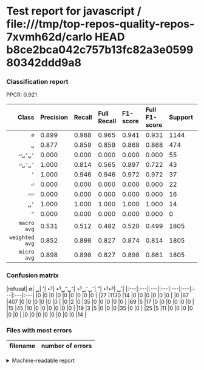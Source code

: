 # Test report for javascript / file:///tmp/top-repos-quality-repos-7xvmh62d/carlo HEAD b8ce2bca042c757b13fc82a3e059980342ddd9a8

### Classification report

PPCR: 0.921

| Class | Precision | Recall | Full Recall | F1-score | Full F1-score | Support | Full Support | PPCR |
|------:|:----------|:-------|:------------|:---------|:---------|:--------|:-------------|:-----|
| `∅` | 0.899| 0.988| 0.965| 0.941| 0.931| 1144| 1171| 0.977 |
| `␣` | 0.877| 0.859| 0.859| 0.868| 0.868| 474| 474| 1.000 |
| `⏎␣⁺␣⁺` | 0.000| 0.000| 0.000| 0.000| 0.000| 55| 70| 0.786 |
| `⏎␣⁻␣⁻` | 1.000| 0.814| 0.565| 0.897| 0.722| 43| 62| 0.694 |
| `'` | 1.000| 0.946| 0.946| 0.972| 0.972| 37| 37| 1.000 |
| `⏎` | 0.000| 0.000| 0.000| 0.000| 0.000| 22| 91| 0.242 |
| `⏎⏎` | 0.000| 0.000| 0.000| 0.000| 0.000| 16| 41| 0.390 |
| `␣'` | 1.000| 1.000| 1.000| 1.000| 1.000| 14| 14| 1.000 |
| `"` | 0.000| 0.000| 0.000| 0.000| 0.000| 0| 0| 0.000 |
| `macro avg` | 0.531| 0.512| 0.482| 0.520| 0.499| 1805| 1960| 0.921 |
| `weighted avg` | 0.852| 0.898| 0.827| 0.874| 0.814| 1805| 1960| 0.921 |
| `micro avg` | 0.898| 0.898| 0.827| 0.898| 0.861| 1805| 1960| 0.921 |

### Confusion matrix

|refusal|  ∅| ␣| '| ⏎| ⏎␣⁺␣⁺| ⏎␣⁻␣⁻| "| ⏎⏎| ␣'| 
|:---|:---|:---|:---|:---|:---|:---|:---|:---|
|0 |0 |0 |0 |0 |0 |0 |0 |0 |
|27 |1130 |14 |0 |0 |0 |0 |0 |0 |
|0 |67 |407 |0 |0 |0 |0 |0 |0 |
|0 |2 |0 |35 |0 |0 |0 |0 |0 |
|69 |5 |17 |0 |0 |0 |0 |0 |0 |
|15 |45 |10 |0 |0 |0 |0 |0 |0 |
|19 |3 |5 |0 |0 |0 |35 |0 |0 |
|25 |5 |11 |0 |0 |0 |0 |0 |0 |
|0 |0 |0 |0 |0 |0 |0 |0 |14 |

### Files with most errors

| filename | number of errors|
|:----:|:-----|

<details>
    <summary>Machine-readable report</summary>
```json
{
  "cl_report": {"\"": {"f1-score": 0.0, "precision": 0.0, "recall": 0.0, "support": 0}, "\u0027": {"f1-score": 0.9722222222222222, "precision": 1.0, "recall": 0.9459459459459459, "support": 37}, "macro avg": {"f1-score": 0.5198596029536081, "precision": 0.5306801071090018, "recall": 0.511812384567757, "support": 1805}, "micro avg": {"f1-score": 0.8980609418282549, "precision": 0.8980609418282548, "recall": 0.8980609418282548, "support": 1805}, "weighted avg": {"f1-score": 0.8735285193932715, "precision": 0.85218194862994, "recall": 0.8980609418282548, "support": 1805}, "\u2205": {"f1-score": 0.9412744689712621, "precision": 0.8989657915672236, "recall": 0.9877622377622378, "support": 1144}, "\u23ce": {"f1-score": 0.0, "precision": 0.0, "recall": 0.0, "support": 22}, "\u23ce\u23ce": {"f1-score": 0.0, "precision": 0.0, "recall": 0.0, "support": 16}, "\u23ce\u2423\u207a\u2423\u207a": {"f1-score": 0.0, "precision": 0.0, "recall": 0.0, "support": 55}, "\u23ce\u2423\u207b\u2423\u207b": {"f1-score": 0.8974358974358974, "precision": 1.0, "recall": 0.813953488372093, "support": 43}, "\u2423": {"f1-score": 0.8678038379530917, "precision": 0.8771551724137931, "recall": 0.8586497890295358, "support": 474}, "\u2423\u0027": {"f1-score": 1.0, "precision": 1.0, "recall": 1.0, "support": 14}},
  "cl_report_full": {"\"": {"f1-score": 0.0, "precision": 0.0, "recall": 0.0, "support": 0}, "\u0027": {"f1-score": 0.9722222222222222, "precision": 1.0, "recall": 0.9459459459459459, "support": 37}, "macro avg": {"f1-score": 0.49916475483064576, "precision": 0.5306801071090018, "recall": 0.48156656160480726, "support": 1960}, "micro avg": {"f1-score": 0.8610889774236388, "precision": 0.8980609418282548, "recall": 0.8270408163265306, "support": 1960}, "weighted avg": {"f1-score": 0.8143004070185483, "precision": 0.8068675988006923, "recall": 0.8270408163265306, "support": 1960}, "\u2205": {"f1-score": 0.9308072487644151, "precision": 0.8989657915672236, "recall": 0.9649871904355252, "support": 1171}, "\u23ce": {"f1-score": 0.0, "precision": 0.0, "recall": 0.0, "support": 91}, "\u23ce\u23ce": {"f1-score": 0.0, "precision": 0.0, "recall": 0.0, "support": 41}, "\u23ce\u2423\u207a\u2423\u207a": {"f1-score": 0.0, "precision": 0.0, "recall": 0.0, "support": 70}, "\u23ce\u2423\u207b\u2423\u207b": {"f1-score": 0.7216494845360826, "precision": 1.0, "recall": 0.5645161290322581, "support": 62}, "\u2423": {"f1-score": 0.8678038379530917, "precision": 0.8771551724137931, "recall": 0.8586497890295358, "support": 474}, "\u2423\u0027": {"f1-score": 1.0, "precision": 1.0, "recall": 1.0, "support": 14}},
  "ppcr": 0.9209183673469388
}
```
</details>
